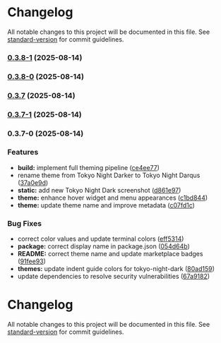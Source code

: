 # Changelog

All notable changes to this project will be documented in this file. See [standard-version](https://github.com/conventional-changelog/standard-version) for commit guidelines.

### [0.3.8-1](https://github.com/darqus/tokyo-night-dark/compare/v0.3.8-0...v0.3.8-1) (2025-08-14)

### [0.3.8-0](https://github.com/darqus/tokyo-night-dark/compare/v0.3.7...v0.3.8-0) (2025-08-14)

### [0.3.7](https://github.com/darqus/tokyo-night-dark/compare/v0.3.7-1...v0.3.7) (2025-08-14)

### [0.3.7-1](https://github.com/darqus/tokyo-night-dark/compare/v0.3.7-0...v0.3.7-1) (2025-08-14)

### 0.3.7-0 (2025-08-14)


### Features

* **build:** implement full theming pipeline ([ce4ee77](https://github.com/darqus/tokyo-night-dark/commit/ce4ee7766b02825a83045f6b7e6058f88b5cf796))
* rename theme from Tokyo Night Darker to Tokyo Night Darqus ([37a0e9d](https://github.com/darqus/tokyo-night-dark/commit/37a0e9d6cee6007952c3d73be83589eceba046da))
* **static:** add new Tokyo Night Dark screenshot ([d861e97](https://github.com/darqus/tokyo-night-dark/commit/d861e97d1d28ebca54643c2c23d8c6f79f9a87bc))
* **theme:** enhance hover widget and menu appearances ([c1bd844](https://github.com/darqus/tokyo-night-dark/commit/c1bd844d634a20b20372d466e0f8a422cfb8f02f))
* **theme:** update theme name and improve metadata ([c07fd1c](https://github.com/darqus/tokyo-night-dark/commit/c07fd1c2495095ecbe77a1a9ee82949e371b07d0))


### Bug Fixes

* correct color values and update terminal colors ([eff5314](https://github.com/darqus/tokyo-night-dark/commit/eff53145ba0bfac194b2115265cc9fcff5a1efbf))
* **package:** correct display name in package.json ([054d64b](https://github.com/darqus/tokyo-night-dark/commit/054d64be2c0ec099cfcb30585175b92cf62dd517))
* **README:** correct theme name and update marketplace badges ([91fee93](https://github.com/darqus/tokyo-night-dark/commit/91fee9399b4ee55b02f2e5bd403fe46d201fceca))
* **themes:** update indent guide colors for tokyo-night-dark ([80ad159](https://github.com/darqus/tokyo-night-dark/commit/80ad15906e37331e1b1edb0cf6059b284935411a))
* update dependencies to resolve security vulnerabilities ([67a9182](https://github.com/darqus/tokyo-night-dark/commit/67a918268f473181ff6a17e20bee3f39b6508425))

# Changelog

All notable changes to this project will be documented in this file. See [standard-version](https://github.com/conventional-changelog/standard-version) for commit guidelines.

